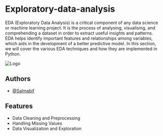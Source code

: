 # Exploratory-data-analysis
 
EDA (Exploratory Data Analysis) is a critical component of any data science or machine learning project. It is the process of analysing, visualising, and comprehending a dataset in order to extract useful insights and patterns. EDA helps identify important features and relationships among variables, which aids in the development of a better predictive model. In this section, we will cover the various EDA techniques and how they are implemented in Python.






![Logo](https://www.xenonstack.com/hubfs/data-preparation-xenonstack.jpg)


## Authors

- [@Salmabif](https://www.github.com/Salmabif)


## Features

- Data Cleaning and Preprocessing
- Handling Missing Values
- Data Visualization and Exploration

 



